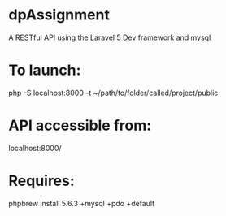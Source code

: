 dpAssignment
============
A RESTful API using the Laravel 5 Dev framework and mysql

To launch:
==
php -S localhost:8000 -t ~/path/to/folder/called/project/public

API accessible from:
==
localhost:8000/

Requires:
==
phpbrew install 5.6.3 +mysql +pdo +default
